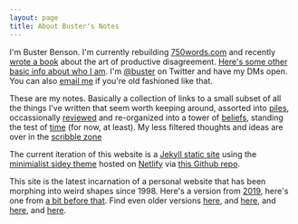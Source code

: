 ```yaml
---
layout: page
title: About Buster's Notes
---
```


I'm Buster Benson. I'm currently rebuilding [750words.com](https://750words.com) and recently [wrote a book](https://busterbenson.com/whyareweyelling) about the art of productive disagreement. [Here's some other basic info about who I am](https://paper.dropbox.com/doc/Buster-Benson--A2GI15IlN2~uk4PY9Wd6lofAAQ-I2Jb6sblUYldUzAc0Qob8). I'm [@buster](https://twitter.com/buster) on Twitter and have my DMs open. You can also <a href="mailto:{{ 'buster@hey.com' | encode_email }}" title="Contact me">email me</a> if you're old fashioned like that. 

These are my notes. Basically a collection of links to a small subset of all the things I've written that seem worth keeping around, assorted into [piles](/piles), occassionally [reviewed](/pile/year-in-review) and re-organized into a tower of [beliefs](/codex), standing the test of [time](/life-in-weeks) (for now, at least). My less filtered thoughts and ideas are over in the [scribble zone](https://paper.dropbox.com/doc/An-Amateurs-Unfinished-Map-of-Whatever-Comes-to-Mind-as-This-is-Happening--A2HNuPg0EG_1xq4~gfQtNLYLAQ-IGamgYXatsECbpKVEuBiG)

The current iteration of this website is a [Jekyll static site](https://jekyllrb.com/) using the [minimialist sidey theme](https://github.com/ronv/sidey) hosted on [Netlify](https://www.netlify.com/) via [this Github repo](https://github.com/busterbenson/notes).

This site is the latest incarnation of a personal website that has been morphing into weird shapes since 1998. Here's a version from [2019](https://paused.busterbenson.com/whyareweyelling/), here's one from [a bit before that](http://archive.busterbenson.com). Find even older versions [here](https://web.archive.org/web/20140418111024/http://busterbenson.com/), and [here](https://web.archive.org/web/20070104225801/http://bustermcleod.com/), and [here](https://web.archive.org/web/20041215024700/http://erikbenson.com/), and [here](https://web.archive.org/web/20010202090600/http://mockerybird.com/).


